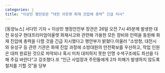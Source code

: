 ```yaml
---
categories: j
title: "이상민 행안장관 “대전 아웃렛 화재 진압에 총력” 긴급 지시"
---
```

[동양뉴스] 서다민 기자 = 이상민 행정안전부 장관은 26일 오전 7시 45분께 발생한 대전 유성구 현대프리미엄아울렛 화재사고와 관련해 가용한 모든 장비와 인력을 동원해 화재 진압에 총력을 다할 것을 긴급 지시했다고 행안부가 밝혔다.아울러 “소방청, 대전시와 유성구 등 관련 기관은 화재 진압 과정에 소방대원의 안전확보를 우선하고, 작업 인원은 대피 완료된 것으로 파악되나 혹시 미처 대피하지 못한 인명 수색구조에도 최선을 다해 주길 바란다”고 강조했다.또 “인근 사업장과 주민들에게 2차 피해가 발생하지 않도록 철저를 기할 것”을 당부